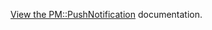 [View the PM::PushNotification](https://github.com/clearsightstudio/ProMotion/wiki/API-Reference:-ProMotion::PushNotification) documentation.